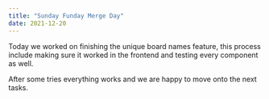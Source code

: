 ```yaml
---
title: "Sunday Funday Merge Day"
date: 2021-12-20
---
```


Today we worked on finishing the unique board names feature, this process include making sure it worked in the frontend and testing every component as well.

After some tries everything works and we are happy to move onto the next tasks.

